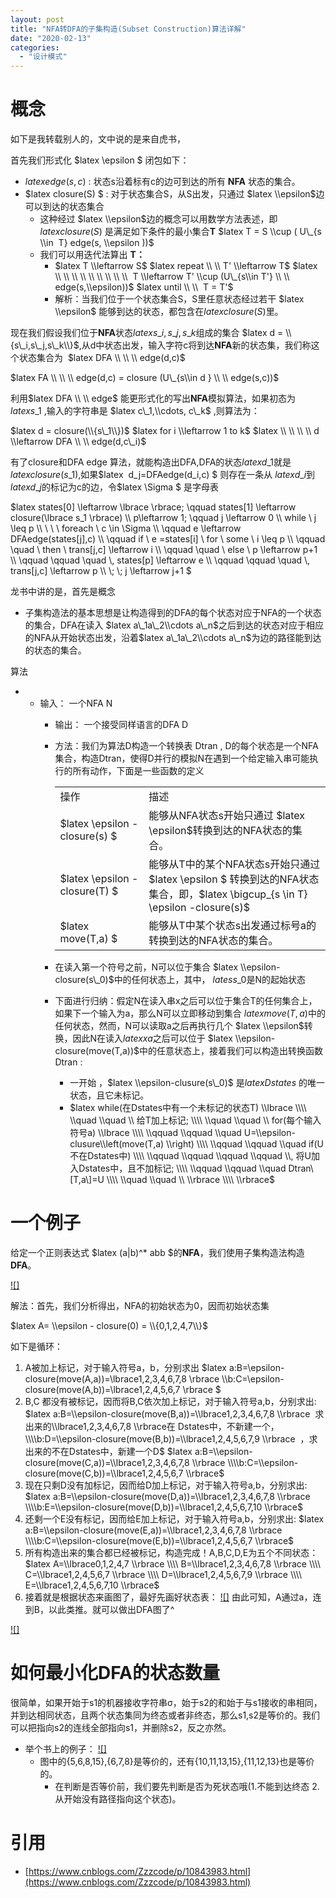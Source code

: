 ```yaml
---
layout: post
title: "NFA转DFA的子集构造(Subset Construction)算法详解"
date: "2020-02-13"
categories: 
  - "设计模式"
---
```


# 概念

如下是我转载别人的，文中说的是来自虎书，

首先我们形式化 $latex \\epsilon $ 闭包如下：

- $latex edge(s,c)$ : 状态s沿着标有c的边可到达的所有 **NFA** 状态的集合。
- $latex closure(S) $ : 对于状态集合S，从S出发，只通过 $latex \\epsilon$边可以到达的状态集合
    - 这种经过 $latex \\epsilon$边的概念可以用数学方法表述，即  $latex closure(S)$ 是满足如下条件的最小集合**T** $latex T = S \\cup ( U\_{s \\in  T} edge(s, \\epsilon ))$
    - 我们可以用迭代法算出 **T：**
        - $latex T \\leftarrow S$ $latex repeat \\ \\ T' \\leftarrow T$ $latex \\ \\ \\ \\ \\ \\ \\ \\ \\  T \\leftarrow T' \\cup (U\_{s\\in T'} \\ \\ edge(s,\\epsilon))$ $latex until \\ \\  T = T'$
        - 解析：当我们位于一个状态集合S，S里任意状态经过若干 $latex \\epsilon$ 能够到达的状态，都包含在$latex closure(S)$里。

现在我们假设我们位于**NFA**状态$latex s\_i, s\_j,s\_k$组成的集合 $latex d = \\{s\_i,s\_j,s\_k\\}$,从d中状态出发，输入字符c将到达**NFA**新的状态集，我们称这个状态集合为  $latex DFA \\ \\ \\ edge(d,c)$

$latex FA \\ \\ \\ edge(d,c) = closure (U\_{s\\in d } \\ \\ edge(s,c))$

利用$latex DFA \\ \\ edge$ 能更形式化的写出**NFA**模拟算法，如果初态为$latex s\_1$ ,输入的字符串是 $latex c\_1,\\cdots, c\_k$ ,则算法为：

$latex d = closure(\\{s\_1\\})$ $latex for i \\leftarrow 1 to k$ $latex \\ \\ \\ \\ d \\leftarrow DFA \\ \\ edge(d,c\_i)$

有了closure和DFA edge 算法，就能构造出DFA,DFA的状态$latex d\_1$就是 $latex closure (s\_1)$,如果$latex  d\_j=DFAedge(d\_i,c) $ 则存在一条从 $latex d\_i$到$latex d\_j$的标记为c的边，令$latex \\Sigma $ 是字母表

$latex states\[0\] \\leftarrow \\lbrace \\rbrace; \\qquad states\[1\] \\leftarrow closure(\\lbrace s\_1 \\rbrace) \\\\ p\\leftarrow 1; \\qquad j \\leftarrow 0 \\\\ while \\ j \\leq p \\\\ \\ \\ \\ foreach \\ c \\in \\Sigma \\\\ \\qquad e \\leftarrow DFAedge(states\[j\],c) \\\\ \\qquad if \\ e =states\[i\] \\ for \\ some \\ i \\leq p \\\\ \\qquad \\quad \\ then \\ trans\[j,c\] \\leftarrow i \\\\ \\qquad \\quad \\ else \\ p \\leftarrow p+1 \\\\ \\qquad \\qquad \\quad \\, states\[p\] \\leftarrow e \\\\ \\qquad \\qquad \\quad \\, trans\[j,c\] \\leftarrow p \\\\ \\; \\; j \\leftarrow j+1 $

龙书中讲的是，首先是概念

- 子集构造法的基本思想是让构造得到的DFA的每个状态对应于NFA的一个状态的集合，DFA在读入 $latex a\_1a\_2\\cdots a\_n$之后到达的状态对应于相应的NFA从开始状态出发，沿着$latex a\_1a\_2\\cdots a\_n$为边的路径能到达的状态的集合。

算法

- - 输入： 一个NFA N
    - 输出： 一个接受同样语言的DFA D
    - 方法：我们为算法D构造一个转换表 Dtran , D的每个状态是一个NFA集合，构造Dtran，使得D并行的模拟N在遇到一个给定输入串可能执行的所有动作，下面是一些函数的定义
        
        <table style="border-collapse: collapse; width: 100%;"><tbody><tr><td style="width: 32.8025%;">操作</td><td style="width: 67.1975%;">描述</td></tr><tr><td style="width: 32.8025%;">$latex \epsilon - closure(s) $</td><td style="width: 67.1975%;">能够从NFA状态s开始只通过 $latex \epsilon$转换到达的NFA状态的集合。</td></tr><tr><td style="width: 32.8025%;">$latex \epsilon - closure(T) $</td><td style="width: 67.1975%;">能够从T中的某个NFA状态s开始只通过 $latex \epsilon $ 转换到达的NFA状态集合，即，$latex \bigcup_{s \in T} \epsilon -closure(s)$</td></tr><tr><td style="width: 32.8025%;">$latex move(T,a) $</td><td style="width: 67.1975%;">能够从T中某个状态s出发通过标号a的转换到达的NFA状态的集合。</td></tr></tbody></table>
        
    - 在读入第一个符号之前，N可以位于集合 $latex \\epsilon-closure(s\_0)$中的任何状态上，其中， $lates s\_0$是N的起始状态
    - 下面进行归纳：假定N在读入串x之后可以位于集合T的任何集合上，如果下一个输入为a，那么N可以立即移动到集合 $latex move(T,a)$中的任何状态，然而，N可以读取a之后再执行几个 $latex \\epsilon$转换，因此N在读入$latex xa$之后可以位于 $latex \\epsilon-closure(move(T,a))$中的任意状态上，接着我们可以构造出转换函数 Dtran :
        - 一开始 ，$latex \\epsilon-clusure(s\_0)$ 是$latex Dstates$ 的唯一状态，且它未标记。
        - $latex while(在Dstates中有一个未标记的状态T) \\lbrace \\\\ \\quad \\quad \\ 给T加上标记; \\\\ \\quad \\quad \\ for(每个输入符号a) \\lbrace \\\\ \\qquad \\qquad \\quad U=\\epsilon-clusure\\left(move(T,a) \\right) \\\\ \\qquad \\qquad \\quad if(U不在Dstates中) \\\\ \\qquad \\qquad \\qquad \\qquad \\, 将U加入Dstates中，且不加标记; \\\\ \\qquad \\qquad \\quad Dtran\[T,a\]=U \\\\ \\quad \\quad \\ \\rbrace \\\\ \\rbrace$

# 一个例子

给定一个正则表达式 $latex (a|b)^\* abb $的**NFA**，我们使用子集构造法构造**DFA**。

[![]](http://127.0.0.1/?attachment_id=2982)

解法：首先，我们分析得出，NFA的初始状态为0，因而初始状态集

$latex A= \\epsilon - closure(0) = \\{0,1,2,4,7\\}$

如下是循环：

1. A被加上标记，对于输入符号a，b，分别求出 $latex a:B=\\epsilon-closure(move(A,a))=\\lbrace1,2,3,4,6,7,8 \\rbrace \\\\b:C=\\epsilon-closure(move(A,b))=\\lbrace1,2,4,5,6,7 \\rbrace $
2. B,C 都没有被标记，因而将B,C依次加上标记，对于输入符号a,b，分别求出: $latex a:B=\\epsilon-closure(move(B,a))=\\lbrace1,2,3,4,6,7,8 \\rbrace  求出来的\\lbrace1,2,3,4,6,7,8 \\rbrace在 Dstates中，不新建一个，\\\\b:D=\\epsilon-closure(move(B,b))=\\lbrace1,2,4,5,6,7,9 \\rbrace  ，求出来的不在Dstates中，新建一个D$ $latex a:B=\\epsilon-closure(move(C,a))=\\lbrace1,2,3,4,6,7,8 \\rbrace \\\\b:C=\\epsilon-closure(move(C,b))=\\lbrace1,2,4,5,6,7 \\rbrace$
3. 现在只剩D没有加标记，因而给D加上标记，对于输入符号a,b，分别求出: $latex a:B=\\epsilon-closure(move(D,a))=\\lbrace1,2,3,4,6,7,8 \\rbrace \\\\b:E=\\epsilon-closure(move(D,b))=\\lbrace1,2,4,5,6,7,10 \\rbrace$
4. 还剩一个E没有标记，因而给E加上标记，对于输入符号a,b，分别求出: $latex a:B=\\epsilon-closure(move(E,a))=\\lbrace1,2,3,4,6,7,8 \\rbrace \\\\b:C=\\epsilon-closure(move(E,b))=\\lbrace1,2,4,5,6,7 \\rbrace$
5. 所有构造出来的集合都已经被标记，构造完成！A,B,C,D,E为五个不同状态： $latex A=\\lbrace0,1,2,4,7 \\rbrace \\\\ B=\\lbrace1,2,3,4,6,7,8 \\rbrace \\\\ C=\\lbrace1,2,4,5,6,7 \\rbrace \\\\ D=\\lbrace1,2,4,5,6,7,9 \\rbrace \\\\ E=\\lbrace1,2,4,5,6,7,10 \\rbrace$
6. 接着就是根据状态来画图了，最好先画好状态表： [![]](http://127.0.0.1/?attachment_id=2985) 由此可知，A通过a，连到B，以此类推。就可以做出DFA图了^

[![]](http://127.0.0.1/?attachment_id=2986)

# 如何最小化DFA的状态数量

很简单，如果开始于s1的机器接收字符串σ，始于s2的和始于与s1接收的串相同，并到达相同状态，且两个状态集同为终态或者非终态，那么s1,s2是等价的。我们可以把指向s2的连线全部指向s1，并删除s2，反之亦然。

- 举个书上的例子： [![]](http://127.0.0.1/?attachment_id=2987)
    - 图中的{5,6,8,15},{6,7,8}是等价的，还有{10,11,13,15},{11,12,13}也是等价的。
        - 在判断是否等价前，我们要先判断是否为死状态哦(1.不能到达终态 2.从开始没有路径指向这个状态)。

# 引用

- [https://www.cnblogs.com/Zzzcode/p/10843983.html](https://www.cnblogs.com/Zzzcode/p/10843983.html)
